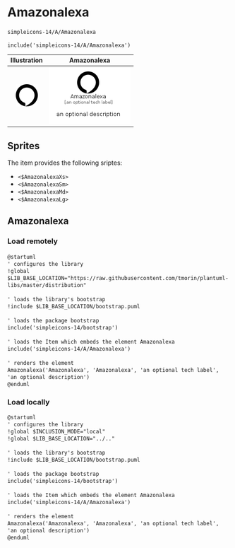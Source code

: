 # Amazonalexa


```text
simpleicons-14/A/Amazonalexa
```

```text
include('simpleicons-14/A/Amazonalexa')
```



| Illustration | Amazonalexa |
| :---: | :---: |
| ![illustration for Illustration](../../simpleicons-14/A/Amazonalexa.png) | ![illustration for Amazonalexa](../../simpleicons-14/A/Amazonalexa.Local.png) |



## Sprites
The item provides the following sriptes:

- `<$AmazonalexaXs>`
- `<$AmazonalexaSm>`
- `<$AmazonalexaMd>`
- `<$AmazonalexaLg>`





## Amazonalexa

### Load remotely
```plantuml
@startuml
' configures the library
!global $LIB_BASE_LOCATION="https://raw.githubusercontent.com/tmorin/plantuml-libs/master/distribution"

' loads the library's bootstrap
!include $LIB_BASE_LOCATION/bootstrap.puml

' loads the package bootstrap
include('simpleicons-14/bootstrap')

' loads the Item which embeds the element Amazonalexa
include('simpleicons-14/A/Amazonalexa')

' renders the element
Amazonalexa('Amazonalexa', 'Amazonalexa', 'an optional tech label', 'an optional description')
@enduml
```

### Load locally
```plantuml
@startuml
' configures the library
!global $INCLUSION_MODE="local"
!global $LIB_BASE_LOCATION="../.."

' loads the library's bootstrap
!include $LIB_BASE_LOCATION/bootstrap.puml

' loads the package bootstrap
include('simpleicons-14/bootstrap')

' loads the Item which embeds the element Amazonalexa
include('simpleicons-14/A/Amazonalexa')

' renders the element
Amazonalexa('Amazonalexa', 'Amazonalexa', 'an optional tech label', 'an optional description')
@enduml
```


